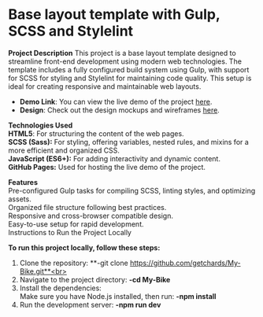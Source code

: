 # Base layout template with Gulp, SCSS and Stylelint

**Project Description**
This project is a base layout template designed to streamline front-end development using modern web technologies. The template includes a fully configured build system using Gulp, with support for SCSS for styling and Stylelint for maintaining code quality. This setup is ideal for creating responsive and maintainable web layouts.

- **Demo Link**: You can view the live demo of the project [here](https://getchards.github.io/My-Bike/).
- **Design**: Check out the design mockups and wireframes [here]((https://www.figma.com/design/NZQAIydtHo5QkINyGLHNcq/BIKE-New-Version?node-id=0-1&t=6YNqLsQ411BO9TSK-0)).

**Technologies Used**<br>
**HTML5**: For structuring the content of the web pages.<br>
**SCSS (Sass):** For styling, offering variables, nested rules, and mixins for a more efficient and organized CSS.<br>
**JavaScript (ES6+):** For adding interactivity and dynamic content.<br>
**GitHub Pages:** Used for hosting the live demo of the project.

**Features**<br>
Pre-configured Gulp tasks for compiling SCSS, linting styles, and optimizing assets.<br>
Organized file structure following best practices.<br>
Responsive and cross-browser compatible design.<br>
Easy-to-use setup for rapid development.<br>
Instructions to Run the Project Locally

**To run this project locally, follow these steps:**<br>
1. Clone the repository: **-git clone https://github.com/getchards/My-Bike.git**<br>
2. Navigate to the project directory: **-cd My-Bike**<br>
3. Install the dependencies:<br>
Make sure you have Node.js installed, then run: **-npm install**<br>
4. Run the development server: **-npm run dev**
